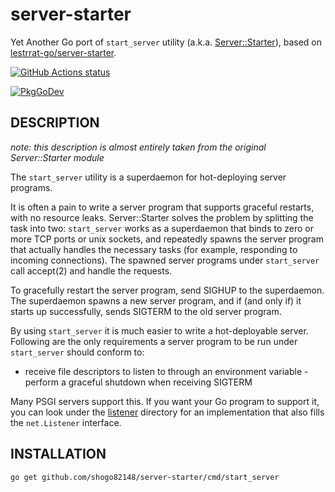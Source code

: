 server-starter
=================

Yet Another Go port of ```start_server``` utility (a.k.a. [Server::Starter](https://metacpan.org/pod/Server::Starter)),
based on [lestrrat-go/server-starter](https://github.com/lestrrat-go/server-starter).

[![GitHub Actions status](https://github.com/shogo82148/server-starter/workflows/Test/badge.svg)](https://github.com/shogo82148/server-starter/actions)

[![PkgGoDev](https://pkg.go.dev/badge/github.com/shogo82148/server-starter?tab=doc)](https://pkg.go.dev/github.com/shogo82148/server-starter?tab=doc)

## DESCRIPTION

*note: this description is almost entirely taken from the original Server::Starter module*

The ```start_server``` utility is a superdaemon for hot-deploying server programs.

It is often a pain to write a server program that supports graceful restarts, with no resource leaks. Server::Starter solves the problem by splitting the task into two: ```start_server``` works as a superdaemon that binds to zero or more TCP ports or unix sockets, and repeatedly spawns the server program that actually handles the necessary tasks (for example, responding to incoming connections). The spawned server programs under ```start_server``` call accept(2) and handle the requests.

To gracefully restart the server program, send SIGHUP to the superdaemon. The superdaemon spawns a new server program, and if (and only if) it starts up successfully, sends SIGTERM to the old server program.

By using ```start_server``` it is much easier to write a hot-deployable server. Following are the only requirements a server program to be run under ```start_server``` should conform to:

- receive file descriptors to listen to through an environment variable - perform a graceful shutdown when receiving SIGTERM

Many PSGI servers support this. If you want your Go program to support it, you can look under the [listener](https://github.com/shogo82148/server-starter/tree/main/listener) directory for an implementation that also fills the ```net.Listener``` interface.

## INSTALLATION

```
go get github.com/shogo82148/server-starter/cmd/start_server
```
